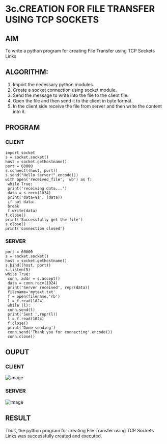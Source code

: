 # 3c.CREATION FOR FILE TRANSFER USING TCP SOCKETS
## AIM
To write a python program for creating File Transfer using TCP Sockets Links
## ALGORITHM:
1. Import the necessary python modules.
2. Create a socket connection using socket module.
3. Send the message to write into the file to the client file.
4. Open the file and then send it to the client in byte format.
5. In the client side receive the file from server and then write the content into it.
## PROGRAM
### CLIENT
```
import socket
s = socket.socket()
host = socket.gethostname()
port = 60000
s.connect((host, port))
s.send("Hello server!".encode())
with open('received_file', 'wb') as f:
 while True:
 print('receiving data...')
 data = s.recv(1024)
 print('data=%s', (data))
 if not data:
 break
 f.write(data)
f.close()
print('Successfully get the file')
s.close()
print('connection closed')
```
### SERVER
```import socket
port = 60000
s = socket.socket()
host = socket.gethostname()
s.bind((host, port)) 
s.listen(5)
while True:
 conn, addr = s.accept()
 data = conn.recv(1024)
 print('Server received', repr(data))
 filename='mytext.txt'
 f = open(filename,'rb')
 l = f.read(1024)
 while (l):
 conn.send(l)
 print('Sent ',repr(l))
 l = f.read(1024)
 f.close()
 print('Done sending')
 conn.send('Thank you for connecting'.encode())
 conn.close()
```
## OUPUT
### CLIENT
![image](https://github.com/Thilak45/3c.FILE_TRANSFER_USING_TCP_SOCKETS/assets/138849161/a60d8bd2-3b39-4b3f-9e4a-157e5248b708)
### SERVER
![image](https://github.com/Thilak45/3c.FILE_TRANSFER_USING_TCP_SOCKETS/assets/138849161/4135fc5f-1e95-4779-9ff2-d3a9dbbfe70e)
## RESULT
Thus, the python program for creating File Transfer using TCP Sockets Links was 
successfully created and executed.
